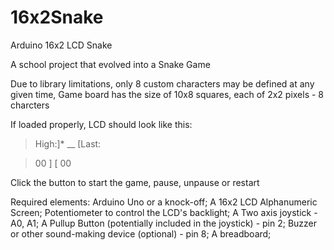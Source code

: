 # 16x2Snake
Arduino 16x2 LCD  Snake


A school project that evolved into a Snake Game

Due to library limitations, only 8 custom characters may be defined at any given time, 
Game board has the size of 10x8 squares, each of 2x2 pixels - 8 charcters

If loaded properly, LCD should look like this:


>High:]* __ \[Last:

> 00  ]     \[ 00    


Click the button to start the game, pause, unpause or restart

Required elements:
  Arduino Uno or a knock-off;
  A 16x2 LCD Alphanumeric Screen;
  Potentiometer to control the LCD's backlight;
  A Two axis joystick                                    - A0, A1;
  A Pullup Button (potentially included in the joystick) - pin 2;
  Buzzer or other sound-making device (optional)         - pin 8;
  A breadboard;
  

  
